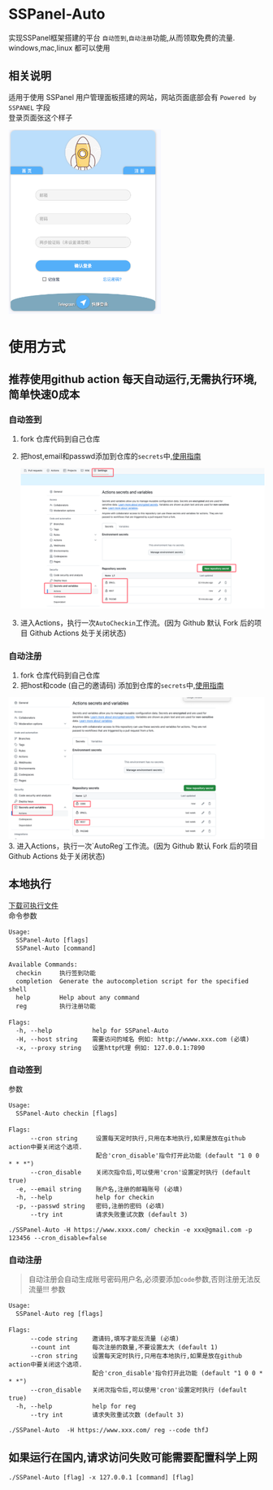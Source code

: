 # SSPanel-Auto
实现SSPanel框架搭建的平台 `自动签到`,`自动注册`功能,从而领取免费的流量. windows,mac,linux 都可以使用

## 相关说明 
适用于使用 SSPanel 用户管理面板搭建的网站，网站页面底部会有 `Powered by SSPANEL` 字段  
登录页面张这个样子

<img src=".github/img2.png" width="300">


# 使用方式

## 推荐使用github action 每天自动运行,无需执行环境,简单快速0成本

### 自动签到
1. fork 仓库代码到自己仓库
2. 把host,email和passwd添加到仓库的`secrets`中,[使用指南](https://docs.github.com/zh/actions/security-guides/using-secrets-in-github-actions#creating-secrets-for-a-repository)  

   <img src=".github/img.png" width="600">  

3. 进入Actions，执行一次`AutoCheckin`工作流。(因为 Github 默认 Fork 后的项目 Github Actions 处于关闭状态)

### 自动注册
1. fork 仓库代码到自己仓库
2. 把host和code (自己的邀请码) 添加到仓库的`secrets`中,[使用指南](https://docs.github.com/zh/actions/security-guides/using-secrets-in-github-actions#creating-secrets-for-a-repository)

<img src=".github/img3.png" width="600">  
3. 进入Actions，执行一次`AutoReg`工作流。(因为 Github 默认 Fork 后的项目 Github Actions 处于关闭状态)

## 本地执行
[下载可执行文件](https://github.com/linabellbiu/SSPanel-Auto/releases)  
命令参数
```
Usage:
  SSPanel-Auto [flags]
  SSPanel-Auto [command]

Available Commands:
  checkin     执行签到功能
  completion  Generate the autocompletion script for the specified shell
  help        Help about any command
  reg         执行注册功能

Flags:
  -h, --help           help for SSPanel-Auto
  -H, --host string    需要访问的域名 例如: http://wwww.xxx.com (必填)
  -x, --proxy string   设置http代理 例如: 127.0.0.1:7890

```
### 自动签到
参数
```
Usage:
  SSPanel-Auto checkin [flags]

Flags:
      --cron string     设置每天定时执行,只用在本地执行,如果是放在github action中要关闭这个选项.
                        配合'cron_disable'指令打开此功能 (default "1 0 0 * * *")
      --cron_disable    关闭次指令后,可以使用'cron'设置定时执行 (default true)
  -e, --email string    账户名,注册的邮箱账号 (必填)
  -h, --help            help for checkin
  -p, --passwd string   密码,注册的密码 (必填)
      --try int         请求失败重试次数 (default 3)
```

```shell
./SSPanel-Auto -H https://www.xxxx.com/ checkin -e xxx@gmail.com -p 123456 --cron_disable=false
```

### 自动注册
> 自动注册会自动生成账号密码用户名,必须要添加`code`参数,否则注册无法反流量!!!
参数
```
Usage:
  SSPanel-Auto reg [flags]

Flags:
      --code string    邀请码,填写才能反流量 (必填)
      --count int      每次注册的数量,不要设置太大 (default 1)
      --cron string    设置每天定时执行,只用在本地执行,如果是放在github action中要关闭这个选项.
                       配合'cron_disable'指令打开此功能 (default "1 0 0 * * *")
      --cron_disable   关闭次指令后,可以使用'cron'设置定时执行 (default true)
  -h, --help           help for reg
      --try int        请求失败重试次数 (default 3)

```

```shell
./SSPanel-Auto  -H https://www.xxx.com/ reg --code thfJ
```

## 如果运行在国内,请求访问失败可能需要配置科学上网
```shell
./SSPanel-Auto [flag] -x 127.0.0.1 [command] [flag]
```